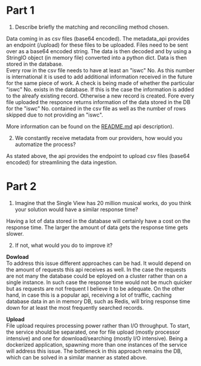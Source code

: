 # Part 1 

1. Describe briefly the matching and reconciling method chosen.  

Data coming in as csv files (base64 encoded). The metadata_api provides an endpoint 
(/upload) for these files to be uploaded. Files need to be sent over as a base64 
encoded string. The data is then decoded and by using a StringIO object (in memory 
file) converted into a python dict. Data is then stored in the database.  
Every row in the csv file needs to have at least an "iswc" No. As this number is 
international it is used to add additional information received in the future for the 
same piece of work. A check is being made of whether the particular "iswc" No. exists 
in the database. If this is the case the information is added to the alreafy existing 
record. Otherwise a new record is created. Fore every file uploaded the responce 
returns information of the data stored in the DB for the "iswc" No. contained in the 
csv file as well as the number of rows skipped due to not providing an "iswc".  

More information can be found on the [README.md](./README.md) api description). 


2. We constantly receive metadata from our providers, how would 
   you automatize the process?  
   
As stated above, the api provides the endpoint to upload csv files 
(base64 encoded) for streamlining the data ingestion.  

# Part 2 

1. Imagine that the Single View has 20 million musical works, do you 
think your solution would have a similar response time?  

Having a lot of data stored in the database will certainly have a cost 
on the response time. The larger the amount of data gets the response 
time gets slower.  

2. If not, what would you do to improve it?  

**Dowload**  
To address this issue different approaches can be had. 
It would depend on the amount of requests this api receives as well. 
In the case the requests are not many the database could be eployed 
on a cluster rather than on a single instance. In such case the response
time would not be much quicker but as requests are not frequent I believe 
it to be adequate. On the other hand, in case this is a popular api, 
receiving a lot of traffic, caching database data in an in memory DB, 
such as Redis, will bring response time down for at least the most 
frequently searched records. 

**Upload**  
File upload requires processing power rather than I/O throughput. 
To start, the service should be separated, one for file upload (mostly 
processor intensive) and one for download/searching (mostly I/O intensive). 
Being a dockerized application, spawning more than one instances of 
the service will address this issue. The bottleneck in this approach 
remains the DB, which can be solved in a similar manner as stated above.  